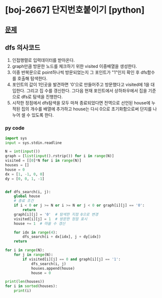 # [boj-2667] 단지번호붙이기 [python]

## [문제](https://www.acmicpc.net/problem/2606) 

## dfs 의사코드
1. 인접행렬로 입력데이터를 받아온다.
2. graph만큼 방문한 노드를 체크하기 위한 visited 이중배열을 생성한다.
3. 이중 반복문으로 point하나씩 방문되었는지 그 포인트가 "1"인지 확인 후 dfs함수를 호출해 탐색한다.
4. 포인트의 값이 1인곳을 발견하면 '0'으로 만들어주고 방문했다고 visited에 1을 대입한다. 그리고 집 수를 갱신한다. 그다음 현재 포인트에서 상하좌우에서 집을 기준으로 dfs로 탐색을 진행한다.
5. 시작한 정점에서 dfs탐색을 모두 마쳐 종료되었다면 전역으로 선언된 house에 누적된 집의 개수를 배열에 추가하고 house는 다시 0으로 초기화함으로써 단지를 나누어 셀 수 있도록 한다.

### py code
```py
import sys
input = sys.stdin.readline

N = int(input())
graph = [list(input().rstrip()) for i in range(N)]
visited = [[0]*N for i in range(N)]
houses = []
house = 0
dx = [1, -1, 0, 0]
dy = [0, 0, 1, -1]


def dfs_search(i, j):
    global house
    # 종료 조건
    if i < 0 or j >= N or i >= N or j < 0 or graph[i][j] == '0':
        return
    graph[i][j] = '0'  # 탐색한 지점 0으로 변경
    visited[i][j] = 1  # 방문한 정점 표시
    house += 1  # 마을 수 갱신

    for idx in range(4):
        dfs_search(i + dx[idx], j + dy[idx])
    return

for i in range(N):
    for j in range(N):
        if visited[i][j] == 0 and graph[i][j] == '1':
            dfs_search(i, j)
            houses.append(house)
            house = 0

print(len(houses))
for i in sorted(houses):
    print(i)
```
